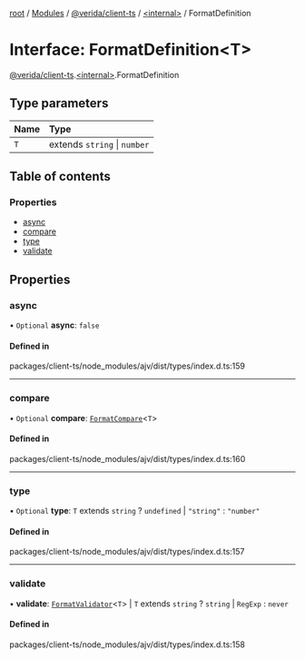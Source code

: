 [root](../README.md) / [Modules](../modules.md) / [@verida/client-ts](../modules/verida_client_ts.md) / [<internal\>](../modules/verida_client_ts._internal_.md) / FormatDefinition

# Interface: FormatDefinition<T\>

[@verida/client-ts](../modules/verida_client_ts.md).[<internal\>](../modules/verida_client_ts._internal_.md).FormatDefinition

## Type parameters

| Name | Type |
| :------ | :------ |
| `T` | extends `string` \| `number` |

## Table of contents

### Properties

- [async](verida_client_ts._internal_.FormatDefinition.md#async)
- [compare](verida_client_ts._internal_.FormatDefinition.md#compare)
- [type](verida_client_ts._internal_.FormatDefinition.md#type)
- [validate](verida_client_ts._internal_.FormatDefinition.md#validate)

## Properties

### async

• `Optional` **async**: ``false``

#### Defined in

packages/client-ts/node_modules/ajv/dist/types/index.d.ts:159

___

### compare

• `Optional` **compare**: [`FormatCompare`](../modules/verida_client_ts._internal_.md#formatcompare)<`T`\>

#### Defined in

packages/client-ts/node_modules/ajv/dist/types/index.d.ts:160

___

### type

• `Optional` **type**: `T` extends `string` ? `undefined` \| ``"string"`` : ``"number"``

#### Defined in

packages/client-ts/node_modules/ajv/dist/types/index.d.ts:157

___

### validate

• **validate**: [`FormatValidator`](../modules/verida_client_ts._internal_.md#formatvalidator)<`T`\> \| `T` extends `string` ? `string` \| `RegExp` : `never`

#### Defined in

packages/client-ts/node_modules/ajv/dist/types/index.d.ts:158
